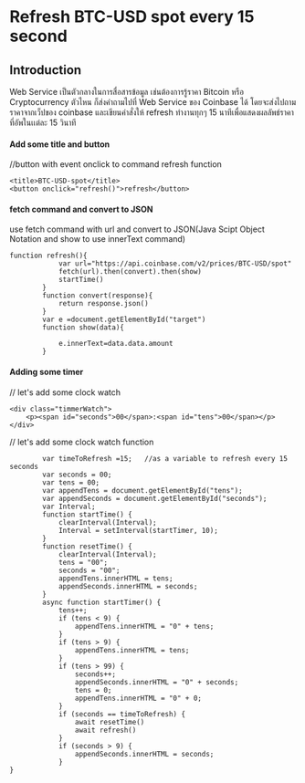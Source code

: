 # Refresh BTC-USD spot every 15 second


## Introduction
Web Service เป็นตัวกลางในการสื่อสารข้อมูล เช่นต้องการรู้ราคา Bitcoin
หรือ Cryptocurrency ตัวไหน ก็ส่งคําถามไปที่ Web Service ของ Coinbase ได้ โดยจะส่งไปถามราคาจากเว็ปของ coinbase และเขียนคำสั่งให้ refresh ทำงานทุกๆ 15 นาทีเพื่อแสดงผลลัพธ์ราคาที่อัพในเเต่ละ 15 วินาที

#### Add some title and button
//button with event onclick to command refresh function
>
    <title>BTC-USD-spot</title>
    <button onclick="refresh()">refresh</button>
>


#### fetch command and convert to JSON
use fetch command with url and convert to JSON(Java Scipt Object Notation and show to use innerText command)
>
    function refresh(){
                var url="https://api.coinbase.com/v2/prices/BTC-USD/spot"
                fetch(url).then(convert).then(show)
                startTime()
            }
            function convert(response){
                return response.json()
            }
            var e =document.getElementById("target")
            function show(data){
    
                e.innerText=data.data.amount
            }
>

#### Adding some timer 
// let's add some clock watch
>
    <div class="timmerWatch">
        <p><span id="seconds">00</span>:<span id="tens">00</span></p>
    </div>
>
// let's add some clock watch function
>
            var timeToRefresh =15;   //as a variable to refresh every 15 seconds
            var seconds = 00;
            var tens = 00;
            var appendTens = document.getElementById("tens");
            var appendSeconds = document.getElementById("seconds");
            var Interval;
            function startTime() {
                clearInterval(Interval);
                Interval = setInterval(startTimer, 10); 
            }
            function resetTime() {
                clearInterval(Interval);
                tens = "00";
                seconds = "00";
                appendTens.innerHTML = tens;
                appendSeconds.innerHTML = seconds;    
            }
            async function startTimer() {
                tens++;
                if (tens < 9) {
                    appendTens.innerHTML = "0" + tens;
                }
                if (tens > 9) {
                    appendTens.innerHTML = tens;
                }
                if (tens > 99) {
                    seconds++;
                    appendSeconds.innerHTML = "0" + seconds;
                    tens = 0;
                    appendTens.innerHTML = "0" + 0;
                }
                if (seconds == timeToRefresh) {   
                    await resetTime()
                    await refresh()
                }
                if (seconds > 9) {
                    appendSeconds.innerHTML = seconds;
                }
    }
>

